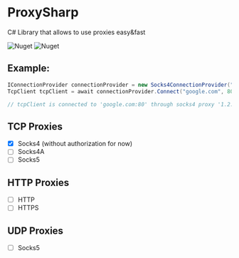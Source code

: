 # ProxySharp
C# Library that allows to use proxies easy&amp;fast

![Nuget](https://img.shields.io/nuget/v/ProxySharp.Tcp)
![Nuget](https://img.shields.io/nuget/dt/ProxySharp.Tcp)

## Example:
```csharp
IConnectionProvider connectionProvider = new Socks4ConnectionProvider("1.2.3.4", 1080);
TcpClient tcpClient = await connectionProvider.Connect("google.com", 80);

// tcpClient is connected to 'google.com:80' through socks4 proxy '1.2.3.4:1080'
```

## TCP Proxies
 - [x] Socks4 (without authorization for now)
 - [ ] Socks4A
 - [ ] Socks5

## HTTP Proxies
 - [ ] HTTP
 - [ ] HTTPS

## UDP Proxies
 - [ ] Socks5
